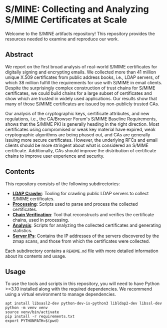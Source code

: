 # S/MINE: Collecting and Analyzing S/MIME Certificates at Scale

Welcome to the S/MINE artifacts repository! This repository provides the resources needed to examine and reproduce our work.

## Abstract
We report on the first broad analysis of real-world S/MIME certificates for digitally signing and encrypting emails. 
We collected more than 41 million unique X.509 certificates from public address books, i.e., LDAP servers, 
of which 38 million fulfill the requirements for use with S/MIME in email clients. 
Despite the surprisingly complex construction of trust chains for S/MIME certificates, 
we could build chains for a large subset of certificates and show which are trusted in widely used applications. 
Our results show that many of those S/MIME certificates are issued by non-publicly trusted CAs.

Our analysis of the cryptographic keys, certificate attributes, and new regulations, i.e., the CA/Browser Forum's S/MIME Baseline Requirements, 
shows that the S/MIME PKI is generally heading in the right direction. 
Most certificates using compromised or weak key material have expired, weak cryptographic algorithms are being phased out, 
and CAs are generally issuing more secure certificates. 
However, the underlying RFCs and email clients should be more stringent about what is considered an S/MIME certificate. 
Additionally, CAs should improve the distribution of certificate chains to improve user experience and security.

## Contents
This repository consists of the following subdirectories:
- [**LDAP Crawler**](ldap_crawler): Tooling for crawling public LDAP servers to collect S/MIME certificates.
- [**Processing**](processing): Scripts used to parse and process the collected certificates.
- [**Chain Verification**](chain_verification): Tool that reconstructs and verifies the certificate chains, used in processing.
- [**Analysis**](analysis): Scripts for analyzing the collected certificates and generating statistics.
- [**Server IPs**](server_ips): Contains the IP addresses of the servers discovered by the zmap scans, and those from which the certificates were collected.

Each subdirectory contains a `README.md` file with more detailed information about its contents and usage.

## Usage
To use the tools and scripts in this repository, you will need to have Python >=3.10 installed along with the required dependencies.
We recommend using a virtual environment to manage dependencies.

```shell
apt install libsasl2-dev python-dev-is-python3 libldap2-dev libssl-dev
python -m venv venv
source venv/bin/activate
pip install -r requirements.txt
export PYTHONPATH=$(pwd)
```
